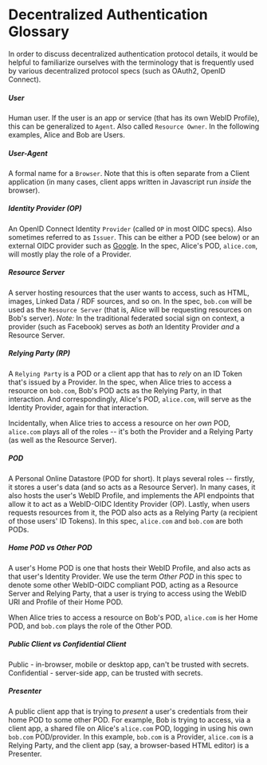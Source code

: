 # Decentralized Authentication Glossary

In order to discuss decentralized authentication protocol details, it would be
helpful to familiarize ourselves with the terminology that is frequently used
by various decentralized protocol specs (such as OAuth2, OpenID Connect).

##### User
Human user. If the user is an app or service (that has its own WebID Profile),
this can be generalized to `Agent`. Also called `Resource Owner`. In the
following examples, Alice and Bob are Users.

##### User-Agent
A formal name for a `Browser`. Note that this is often separate from a Client
application (in many cases, client apps written in Javascript run *inside* the
browser).

##### Identity Provider (OP)
An OpenID Connect Identity `Provider` (called `OP` in most OIDC specs). Also
sometimes referred to as `Issuer`. This can be either a POD (see below) or an
external OIDC provider such as
[Google](https://developers.google.com/identity/protocols/OpenIDConnect). In
the spec, Alice's POD, `alice.com`, will mostly play the role of a Provider.

##### Resource Server
A server hosting resources that the user wants to access, such as HTML, images,
Linked Data / RDF sources, and so on. In the spec, `bob.com` will be used as
the `Resource Server` (that is, Alice will be requesting resources on Bob's
server). *Note:* In the traditional federated social sign on context, a
provider (such as Facebook) serves as *both* an Identity Provider *and* a
Resource Server.

##### Relying Party (RP)
A `Relying Party` is a POD or a client app that has to *rely* on an ID Token
that's issued by a Provider. In the spec, when Alice tries to access a resource
on `bob.com`, Bob's POD acts as the Relying Party, in that interaction.
And correspondingly, Alice's POD, `alice.com`, will serve as the Identity
Provider, again for that interaction.

Incidentally, when Alice tries to access a resource on her *own* POD,
`alice.com` plays all of the roles -- it's both the Provider and a Relying
Party (as well as the Resource Server).

##### POD
A Personal Online Datastore (POD for short). It plays several roles -- firstly,
it stores a user's data (and so acts as a Resource Server). In many cases, it
also hosts the user's WebID Profile, and implements the API endpoints that allow
it to act as a WebID-OIDC Identity Provider (OP). Lastly, when users requests
resources from it, the POD also acts as a Relying Party (a recipient of those
users' ID Tokens).
In this spec, `alice.com` and `bob.com` are both PODs.

##### Home POD vs Other POD
A user's Home POD is one that hosts their WebID Profile, and also acts as that
user's Identity Provider. We use the term *Other POD* in this spec to denote
some other WebID-OIDC compliant POD, acting as a Resource Server and Relying
Party, that a user is trying to access using the WebID URI and Profile of their
Home POD.

When Alice tries to access a resource on Bob's POD, `alice.com` is her Home
POD, and `bob.com` plays the role of the Other POD.

##### Public Client vs Confidential Client
Public - in-browser, mobile or desktop app, can't be trusted with secrets.
Confidential - server-side app, can be trusted with secrets.

##### Presenter
A public client app that is trying to *present* a user's credentials from their
home POD to some other POD. For example, Bob is trying to access, via a client
app, a shared file on Alice's `alice.com` POD, logging in using his own
`bob.com` POD/provider. In this example, `bob.com` is a Provider, `alice.com` is
a Relying Party, and the client app (say, a browser-based HTML editor) is a
Presenter.
